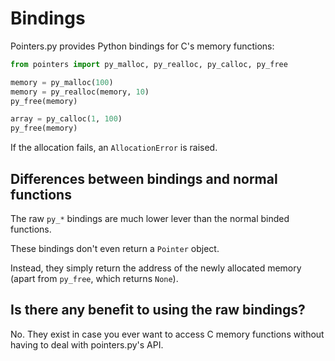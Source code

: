 # Bindings

Pointers.py provides Python bindings for C's memory functions:

```py
from pointers import py_malloc, py_realloc, py_calloc, py_free

memory = py_malloc(100)
memory = py_realloc(memory, 10)
py_free(memory)

array = py_calloc(1, 100)
py_free(memory)
```

If the allocation fails, an `AllocationError` is raised.

## Differences between bindings and normal functions

The raw `py_*` bindings are much lower lever than the normal binded functions.

These bindings don't even return a `Pointer` object.

Instead, they simply return the address of the newly allocated memory (apart from `py_free`, which returns `None`).

## Is there any benefit to using the raw bindings?

No. They exist in case you ever want to access C memory functions without having to deal with pointers.py's API.
